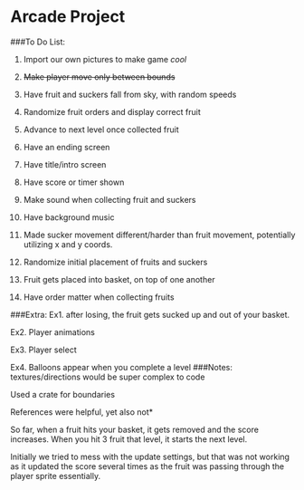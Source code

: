 # Arcade Project


###To Do List:
1. Import our own pictures to make game *cool*

2. ~~Make player move only between bounds~~

3. Have fruit and suckers fall from sky, with random speeds

4. Randomize fruit orders and display correct fruit

5. Advance to next level once collected fruit

6. Have an ending screen

7. Have title/intro screen

8. Have score or timer shown

9. Make sound when collecting fruit and suckers

10. Have background music

11. Made sucker movement different/harder than fruit movement, potentially
utilizing x and y coords.

12. Randomize initial placement of fruits and suckers

13. Fruit gets placed into basket, on top of one another

14. Have order matter when collecting fruits

###Extra:
Ex1. after losing, the fruit gets sucked up and out of your basket.

Ex2. Player animations

Ex3. Player select

Ex4. Balloons appear when you complete a level
###Notes:
textures/directions would be super complex to code

Used a crate for boundaries

References were helpful, yet also not*

So far, when a fruit hits your basket, it gets removed and the score increases.
When you hit 3 fruit that level, it starts the next level.

Initially we tried to mess with the update settings, but that was not working 
as it updated the score several times as the fruit was passing through the 
player sprite essentially. 